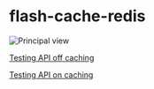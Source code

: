 # flash-cache-redis

![Principal view](https://github.com/ivansanmartin/flash-cache/assets/54847509/7bf86a18-feb3-45bf-8517-a5cc7587d6c4)

[Testing API off caching](https://github.com/ivansanmartin/flash-cache/assets/54847509/9cea7c9d-635d-42d0-beee-408788e6c3f3)

[Testing API on caching](https://github.com/ivansanmartin/flash-cache/assets/54847509/24f8f49d-b568-4bee-a720-cda8297b1672)
